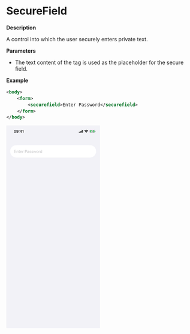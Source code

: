 # SecureField

**Description**

A control into which the user securely enters private text.

**Parameters**

- The text content of the tag is used as the placeholder for the secure field.

**Example**

```xml
<body>
    <form>
        <securefield>Enter Password</securefield>
    </form>
</body>
```

<img src="/Screenshots/Views/Controls/securefield_1.png" width="250" alt="Screenshot">
